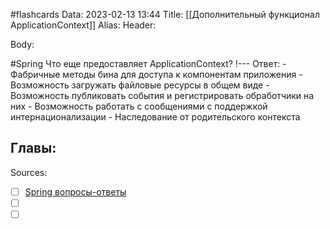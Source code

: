 #flashcards
Data: 2023-02-13 13:44
Title: [[Дополнительный функционал ApplicationContext]]
Alias:
Header:




Body:



#Spring 
Что еще предоставляет ApplicationContext?
!---
Ответ:
	- Фабричные методы бина для доступа к компонентам приложения
    - Возможность загружать файловые ресурсы в общем виде
    - Возможность публиковать события и регистрировать обработчики на них
    - Возможность работать с сообщениями с поддержкой интернационализации
    - Наследование от родительского контекста
<!--SR:!2023-03-11,1,130-->




Главы:
-


Sources:
- [ ] [Spring вопросы-ответы](https://docs.google.com/document/d/1eFbKDhPfud_Kj07jHhj-OmZuEfHYWe4HaLUW4pRkZ9U/edit#heading=h.26f0p2oxn1f9)
- [ ] []()
- [ ] []()
